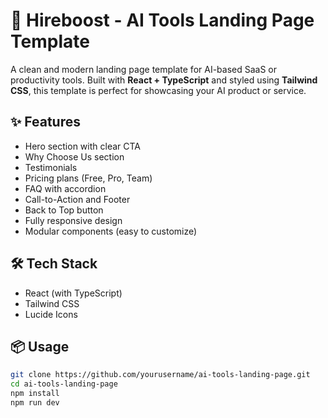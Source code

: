 # 🚀 Hireboost - AI Tools Landing Page Template

A clean and modern landing page template for AI-based SaaS or productivity tools. Built with **React + TypeScript** and styled using **Tailwind CSS**, this template is perfect for showcasing your AI product or service.

## ✨ Features

- Hero section with clear CTA
- Why Choose Us section
- Testimonials
- Pricing plans (Free, Pro, Team)
- FAQ with accordion
- Call-to-Action and Footer
- Back to Top button
- Fully responsive design
- Modular components (easy to customize)

## 🛠 Tech Stack

- React (with TypeScript)
- Tailwind CSS
- Lucide Icons

## 📦 Usage

```bash
git clone https://github.com/yourusername/ai-tools-landing-page.git
cd ai-tools-landing-page
npm install
npm run dev
